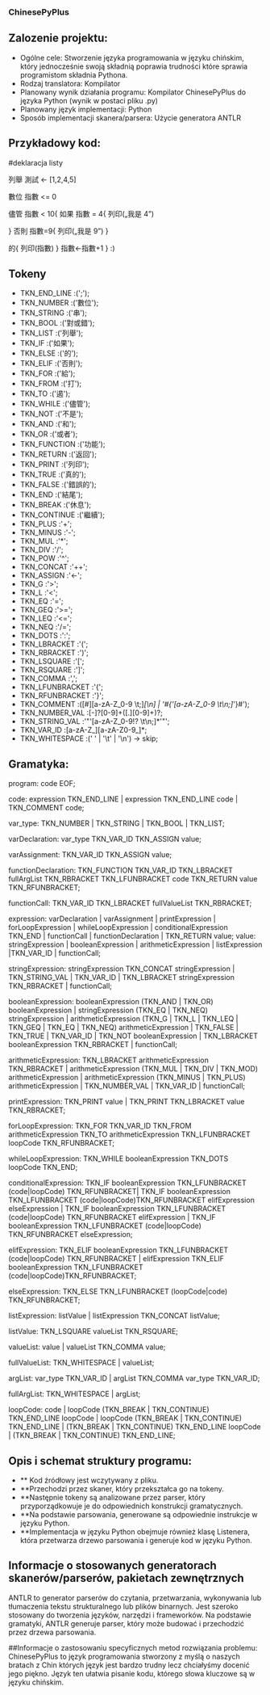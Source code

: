 ### ChinesePyPlus

## Zalozenie projektu:
- Ogólne cele: Stworzenie języka programowania w języku chińskim, który jednocześnie swoją składnią poprawia trudności które sprawia programistom składnia Pythona. 
- Rodzaj translatora: Kompilator
- Planowany wynik działania programu: Kompilator ChinesePyPlus do języka Python (wynik w postaci pliku .py)
- Planowany język implementacji: Python
- Sposób implementacji skanera/parsera: Użycie generatora ANTLR


## Przykładowy kod:
#deklaracja listy

列舉 測試 <- [1,2,4,5]

數位  指數 <= 0

儘管 指數 < 10{
如果  指數 = 4{
列印(„我是 4”)

}
否則 指數=9{
	列印(„我是 9”)
}

的{
列印(指數)
}
指數<-指數+1
} :)






## Tokeny 
- TKN_END_LINE            :(';');
- TKN_NUMBER              :('數位');
- TKN_STRING              :('串');
- TKN_BOOL                :('對或錯');
- TKN_LIST                :('列舉');
- TKN_IF                  :('如果');
- TKN_ELSE                :('的');
- TKN_ELIF                :('否則');
- TKN_FOR                 :('給');
- TKN_FROM                :('打');
- TKN_TO                  :('遏');
- TKN_WHILE               :('儘管');
- TKN_NOT                 :('不是');
- TKN_AND                 :('和');
- TKN_OR                  :('或者');
- TKN_FUNCTION            :('功能');
- TKN_RETURN              :('返回');
- TKN_PRINT               :('列印');
- TKN_TRUE                :('真的');
- TKN_FALSE               :('錯誤的');
- TKN_END                 :('結尾');
- TKN_BREAK               :('休息');
- TKN_CONTINUE            :('繼續');
- TKN_PLUS                :'+';
- TKN_MINUS               :'-';
- TKN_MUL                 :'*';
- TKN_DIV                 :'/';
- TKN_POW                 :'^';
- TKN_CONCAT              :'++';
- TKN_ASSIGN              :'<-';
- TKN_G                   :'>';
- TKN_L                   :'<';
- TKN_EQ                  :'=';
- TKN_GEQ                 :'>=';
- TKN_LEQ                 :'<=';
- TKN_NEQ                 :'/=';
- TKN_DOTS                :':';
- TKN_LBRACKET            :'(';
- TKN_RBRACKET            :')';
- TKN_LSQUARE             :'[';
- TKN_RSQUARE             :']';
- TKN_COMMA               :',';
- TKN_LFUNBRACKET         :'{';
- TKN_RFUNBRACKET         :'}';
- TKN_COMMENT             :([#][a-zA-Z_0-9 \t;]*[\n] | '#{'[a-zA-Z_0-9 \t\n;]*'}#');
- TKN_NUMBER_VAL          :[-]?[0-9]+([.][0-9]+)?;
- TKN_STRING_VAL          :'"'[a-zA-Z_0-9!? \t\n;]*'"';
- TKN_VAR_ID              :[a-zA-Z_][a-zA-Z0-9_]*;
- TKN_WHITESPACE          :(' ' | '\t' | '\n') -> skip;



## Gramatyka:
program:
    code EOF;

code:
    expression TKN_END_LINE |
    expression TKN_END_LINE code |
    TKN_COMMENT code;

var_type:
    TKN_NUMBER | TKN_STRING | TKN_BOOL | TKN_LIST;

varDeclaration:
    var_type TKN_VAR_ID TKN_ASSIGN value;

varAssignment:
    TKN_VAR_ID TKN_ASSIGN value;

functionDeclaration:
    TKN_FUNCTION TKN_VAR_ID TKN_LBRACKET fullArgList TKN_RBRACKET TKN_LFUNBRACKET code TKN_RETURN value TKN_RFUNBRACKET;

functionCall:
    TKN_VAR_ID TKN_LBRACKET fullValueList TKN_RBRACKET;

expression:
    varDeclaration | varAssignment | printExpression | forLoopExpression | whileLoopExpression | conditionalExpression TKN_END | functionCall | functionDeclaration | TKN_RETURN value;
value:
    stringExpression | booleanExpression | arithmeticExpression | listExpression |TKN_VAR_ID | functionCall;

stringExpression:
    stringExpression TKN_CONCAT stringExpression | TKN_STRING_VAL | TKN_VAR_ID | TKN_LBRACKET stringExpression TKN_RBRACKET | functionCall;

booleanExpression:
    booleanExpression (TKN_AND | TKN_OR) booleanExpression | stringExpression (TKN_EQ | TKN_NEQ) stringExpression |
    arithmeticExpression (TKN_G | TKN_L | TKN_LEQ | TKN_GEQ | TKN_EQ | TKN_NEQ) arithmeticExpression | TKN_FALSE | TKN_TRUE |
    TKN_VAR_ID | TKN_NOT booleanExpression | TKN_LBRACKET booleanExpression TKN_RBRACKET | functionCall;

arithmeticExpression:
    TKN_LBRACKET arithmeticExpression TKN_RBRACKET |
    arithmeticExpression (TKN_MUL | TKN_DIV | TKN_MOD) arithmeticExpression |
    arithmeticExpression (TKN_MINUS | TKN_PLUS) arithmeticExpression |
    TKN_NUMBER_VAL | TKN_VAR_ID | functionCall;

printExpression:
    TKN_PRINT value | TKN_PRINT TKN_LBRACKET value TKN_RBRACKET;

forLoopExpression:
    TKN_FOR TKN_VAR_ID TKN_FROM arithmeticExpression TKN_TO arithmeticExpression TKN_LFUNBRACKET loopCode TKN_RFUNBRACKET;

whileLoopExpression:
    TKN_WHILE booleanExpression TKN_DOTS loopCode TKN_END;

conditionalExpression:
    TKN_IF booleanExpression TKN_LFUNBRACKET (code|loopCode) TKN_RFUNBRACKET|  TKN_IF booleanExpression TKN_LFUNBRACKET (code|loopCode)TKN_RFUNBRACKET elifExpression elseExpression |
    TKN_IF booleanExpression TKN_LFUNBRACKET (code|loopCode) TKN_RFUNBRACKET elifExpression | TKN_IF booleanExpression TKN_LFUNBRACKET (code|loopCode) TKN_RFUNBRACKET elseExpression;

elifExpression:
    TKN_ELIF booleanExpression TKN_LFUNBRACKET (code|loopCode) TKN_RFUNBRACKET | elifExpression TKN_ELIF booleanExpression TKN_LFUNBRACKET (code|loopCode)TKN_RFUNBRACKET;

elseExpression:
    TKN_ELSE TKN_LFUNBRACKET (loopCode|code) TKN_RFUNBRACKET;

listExpression:
    listValue | listExpression TKN_CONCAT listValue;

listValue:
    TKN_LSQUARE valueList TKN_RSQUARE;

valueList:
    value | valueList TKN_COMMA value;

fullValueList:
    TKN_WHITESPACE | valueList;

argList:
    var_type TKN_VAR_ID | argList TKN_COMMA var_type TKN_VAR_ID;

fullArgList:
    TKN_WHITESPACE | argList;

loopCode:
    code | loopCode (TKN_BREAK | TKN_CONTINUE) TKN_END_LINE loopCode |
    loopCode (TKN_BREAK | TKN_CONTINUE) TKN_END_LINE |
    (TKN_BREAK | TKN_CONTINUE) TKN_END_LINE loopCode | (TKN_BREAK | TKN_CONTINUE) TKN_END_LINE;



## Opis i schemat struktury programu:
- ** Kod źródłowy jest wczytywany z pliku.
- **Przechodzi przez skaner, który przekształca go na tokeny.
- **Następnie tokeny są analizowane przez parser, który przyporządkowuje je do odpowiednich konstrukcji gramatycznych.
- **Na podstawie parsowania, generowane są odpowiednie instrukcje w języku Python.
- **Implementacja w języku Python obejmuje również klasę Listenera, która przetwarza drzewo parsowania i generuje kod w języku Python.

 ## Informacje o stosowanych generatorach skanerów/parserów, pakietach zewnętrznych
ANTLR to generator parserów do czytania, przetwarzania, wykonywania lub tłumaczenia tekstu strukturalnego lub plików binarnych. Jest szeroko stosowany do tworzenia języków, narzędzi i frameworków. Na podstawie gramatyki, ANTLR generuje parser, który może budować i przechodzić przez drzewa parsowania.

##Informacje o zastosowaniu specyficznych metod rozwiązania problemu: 
ChinesePyPlus to język programowania stworzony z myślą o naszych bratach z Chin których język jest bardzo trudny lecz chciałyśmy docenić jego piękno. Język ten ułatwia pisanie kodu, którego słowa kluczowe są w języku chińskim. 



